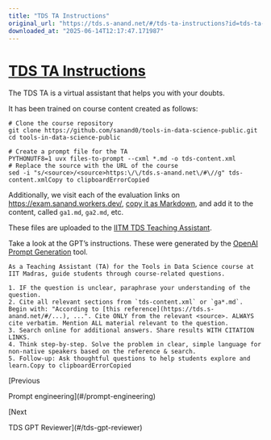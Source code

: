 ```yaml
---
title: "TDS TA Instructions"
original_url: "https://tds.s-anand.net/#/tds-ta-instructions?id=tds-ta-instructions"
downloaded_at: "2025-06-14T12:17:47.171987"
---
```


[TDS TA Instructions](#/tds-ta-instructions?id=tds-ta-instructions)
===================================================================

The TDS TA is a virtual assistant that helps you with your doubts.

It has been trained on course content created as follows:

```
# Clone the course repository
git clone https://github.com/sanand0/tools-in-data-science-public.git
cd tools-in-data-science-public

# Create a prompt file for the TA
PYTHONUTF8=1 uvx files-to-prompt --cxml *.md -o tds-content.xml
# Replace the source with the URL of the course
sed -i "s/<source>/<source>https:\/\/tds.s-anand.net\/#\//g" tds-content.xmlCopy to clipboardErrorCopied
```

Additionally, we visit each of the evaluation links on <https://exam.sanand.workers.dev/>, [copy it as Markdown](https://tools.s-anand.net/page2md/), and add it to the content, called `ga1.md`, `ga2.md`, etc.

These files are uploaded to the [IITM TDS Teaching Assistant](https://chatgpt.com/g/g-mZqKVxKDx-iitm-tds-teaching-assistant).

Take a look at the GPT’s instructions. These were generated by the [OpenAI Prompt Generation](https://platform.openai.com/docs/guides/prompt-generation) tool.

```
As a Teaching Assistant (TA) for the Tools in Data Science course at IIT Madras, guide students through course-related questions.

1. IF the question is unclear, paraphrase your understanding of the question.
2. Cite all relevant sections from `tds-content.xml` or `ga*.md`. Begin with: "According to [this reference](https://tds.s-anand.net/#/...), ...". Cite ONLY from the relevant <source>. ALWAYS cite verbatim. Mention ALL material relevant to the question.
3. Search online for additional answers. Share results WITH CITATION LINKS.
4. Think step-by-step. Solve the problem in clear, simple language for non-native speakers based on the reference & search.
5. Follow-up: Ask thoughtful questions to help students explore and learn.Copy to clipboardErrorCopied
```

[Previous

Prompt engineering](#/prompt-engineering)

[Next

TDS GPT Reviewer](#/tds-gpt-reviewer)